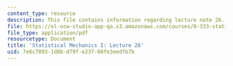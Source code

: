 ```yaml
---
content_type: resource
description: This file contains information regarding lecture note 26.
file: https://ol-ocw-studio-app-qa.s3.amazonaws.com/courses/8-333-statistical-mechanics-i-statistical-mechanics-of-particles-fall-2013/7e6c70931d8bd79fe23760fe3eedfb7b_MIT8_333F13_Lec26.pdf
file_type: application/pdf
resourcetype: Document
title: 'Statistical Mechanics I: Lecture 26'
uid: 7e6c7093-1d8b-d79f-e237-60fe3eedfb7b
---
```

